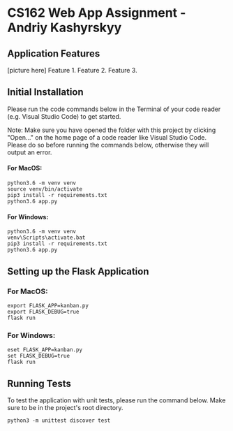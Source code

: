 # CS162 Web App Assignment - Andriy Kashyrskyy

## Application Features

[picture here]
Feature 1.
Feature 2.
Feature 3.

## Initial Installation
Please run the code commands below in the Terminal of your code reader (e.g. Visual Studio Code) to get started. 

Note: Make sure you have opened the folder with this project by clicking "Open..." on the home page of a code reader like Visual Studio Code. Please do so before running the commands below, otherwise they will output an error.

#### For MacOS:
```
python3.6 -m venv venv
source venv/bin/activate
pip3 install -r requirements.txt
python3.6 app.py
```

#### For Windows:
```
python3.6 -m venv venv
venv\Scripts\activate.bat
pip3 install -r requirements.txt
python3.6 app.py
```

## Setting up the Flask Application

### For MacOS:
```
export FLASK_APP=kanban.py
export FLASK_DEBUG=true
flask run
```
### For Windows:
```
eset FLASK_APP=kanban.py
set FLASK_DEBUG=true
flask run
```

## Running Tests
To test the application with unit tests, please run the command below. Make sure to be in the project's root directory.

```
python3 -m unittest discover test
```
